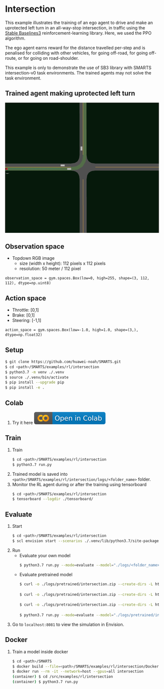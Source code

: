 # Intersection
This example illustrates the training of an ego agent to drive and make an uprotected left turn in an all-way-stop intersection, in traffic using the [Stable Baselines3](https://github.com/DLR-RM/stable-baselines3) reinforcement-learning library. Here, we used the PPO algorithm.

The ego agent earns reward for the distance travelled per-step and is penalised for colliding with other vehicles, for going off-road, for going off-route, or for going on road-shoulder.

This example is only to demonstrate the use of SB3 library with SMARTS intersection-v0 task environments. The trained agents may not solve the task environment.

## Trained agent making uprotected left turn
![](./docs/_static/intersection.gif)

## Observation space
+ Topdown RGB image
    + size (width x height): 112 pixels x 112 pixels
    + resolution: 50 meter / 112 pixel
```
observation_space = gym.spaces.Box(low=0, high=255, shape=(3, 112, 112), dtype=np.uint8)
```

## Action space
+ Throttle: [0,1]
+ Brake: [0,1]
+ Steering: [-1,1]
```
action_space = gym.spaces.Box(low=-1.0, high=1.0, shape=(3,), dtype=np.float32)
```

## Setup
```bash
$ git clone https://github.com/huawei-noah/SMARTS.git
$ cd <path>/SMARTS/examples/rl/intersection
$ python3.7 -m venv ./.venv
$ source ./.venv/bin/activate
$ pip install --upgrade pip
$ pip install -e .
```

## Colab
1. Try it here [![here](./docs/static/colab-badge.svg)](https://colab.research.google.com/github/huawei-noah/SMARTS/blob/sb3-1/examples/rl/intersection/intersection.ipynb)

## Train
1. Train
    ```bash
    $ cd <path>/SMARTS/examples/rl/intersection
    $ python3.7 run.py 
    ```
1. Trained model is saved into `<path>/SMARTS/examples/rl/intersection/logs/<folder_name>` folder.
1. Monitor the RL agent during or after the training using tensorboard
    ```bash
    $ cd <path>/SMARTS/examples/rl/intersection
    $ tensorboard --logdir ./tensorboard/
    ```

## Evaluate
1. Start
    ```bash
    $ cd <path>/SMARTS/examples/rl/intersection
    $ scl envision start --scenarios ./.venv/lib/python3.7/site-packages/scenarios/intersections &
    ```
1. Run
    + Evaluate your own model 
        ```bash
        $ python3.7 run.py --mode=evaluate --model="./logs/<folder_name>/<model>" --head
        ```
    + Evaluate pretrained model
        ```bash
        $ curl -o ./logs/pretrained/intersection.zip --create-dirs -L https://github.com/Adaickalavan/SMARTS-models/raw/main/intersection-v0/PPO_6200000_steps.zip
        
        $ curl -o ./logs/pretrained/intersection.zip --create-dirs -L https://github.com/Adaickalavan/SMARTS-models/raw/main/intersection-v0/best_model.zip   

        $ curl -o ./logs/pretrained/intersection.zip --create-dirs -L https://huggingface.co/adai/intersection-v0/resolve/main/PPO_5800000_steps.zip

        $ python3.7 run.py --mode=evaluate --model="./logs/pretrained/intersection" --head
        ```
1. Go to `localhost:8081` to view the simulation in Envision.

## Docker
1. Train a model inside docker
    ```bash
    $ cd <path>/SMARTS
    $ docker build --file=<path>/SMARTS/examples/rl/intersection/Dockerfile --network=host --tag=intersection <path>/SMARTS
    $ docker run --rm -it --network=host --gpus=all intersection
    (container) $ cd /src/examples/rl/intersection
    (container) $ python3.7 run.py
    ```